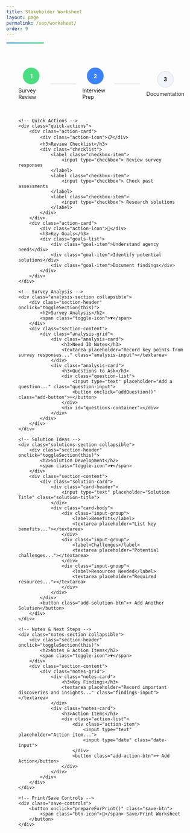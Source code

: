 ```yaml
---
title: Stakeholder Worksheet
layout: page
permalink: /sep/worksheet/
order: 9
---
```


<div class="header-line"></div>

<div class="worksheet-container">
    <!-- Progress Tracker -->
    <div class="progress-section">
        <div class="progress-tracker">
            <div class="progress-step completed">
                <div class="step-number">1</div>
                <div class="step-label">Survey Review</div>
            </div>
            <div class="progress-line"></div>
            <div class="progress-step current">
                <div class="step-number">2</div>
                <div class="step-label">Interview Prep</div>
            </div>
            <div class="progress-line"></div>
            <div class="progress-step">
                <div class="step-number">3</div>
                <div class="step-label">Documentation</div>
            </div>
        </div>
    </div>

    <!-- Quick Actions -->
    <div class="quick-actions">
        <div class="action-card">
            <div class="action-icon">📋</div>
            <h3>Review Checklist</h3>
            <div class="checklist">
                <label class="checkbox-item">
                    <input type="checkbox"> Review survey responses
                </label>
                <label class="checkbox-item">
                    <input type="checkbox"> Check past assessments
                </label>
                <label class="checkbox-item">
                    <input type="checkbox"> Research solutions
                </label>
            </div>
        </div>
        <div class="action-card">
            <div class="action-icon">🎯</div>
            <h3>Key Goals</h3>
            <div class="goals-list">
                <div class="goal-item">Understand agency needs</div>
                <div class="goal-item">Identify potential solutions</div>
                <div class="goal-item">Document findings</div>
            </div>
        </div>
    </div>

    <!-- Survey Analysis -->
    <div class="analysis-section collapsible">
        <div class="section-header" onclick="toggleSection(this)">
            <h2>Survey Analysis</h2>
            <span class="toggle-icon">▼</span>
        </div>
        <div class="section-content">
            <div class="analysis-grid">
                <div class="analysis-card">
                    <h3>Need ID Notes</h3>
                    <textarea placeholder="Record key points from survey responses..." class="analysis-input"></textarea>
                </div>
                <div class="analysis-card">
                    <h3>Questions to Ask</h3>
                    <div class="question-list">
                        <input type="text" placeholder="Add a question..." class="question-input">
                        <button onclick="addQuestion()" class="add-button">+</button>
                    </div>
                    <div id="questions-container"></div>
                </div>
            </div>
        </div>
    </div>

    <!-- Solution Ideas -->
    <div class="solutions-section collapsible">
        <div class="section-header" onclick="toggleSection(this)">
            <h2>Solution Development</h2>
            <span class="toggle-icon">▼</span>
        </div>
        <div class="section-content">
            <div class="solution-card">
                <div class="card-header">
                    <input type="text" placeholder="Solution Title" class="solution-title">
                </div>
                <div class="card-body">
                    <div class="input-group">
                        <label>Benefits</label>
                        <textarea placeholder="List key benefits..."></textarea>
                    </div>
                    <div class="input-group">
                        <label>Challenges</label>
                        <textarea placeholder="Potential challenges..."></textarea>
                    </div>
                    <div class="input-group">
                        <label>Resources Needed</label>
                        <textarea placeholder="Required resources..."></textarea>
                    </div>
                </div>
            </div>
            <button class="add-solution-btn">+ Add Another Solution</button>
        </div>
    </div>

    <!-- Notes & Next Steps -->
    <div class="notes-section collapsible">
        <div class="section-header" onclick="toggleSection(this)">
            <h2>Notes & Action Items</h2>
            <span class="toggle-icon">▼</span>
        </div>
        <div class="section-content">
            <div class="notes-grid">
                <div class="notes-card">
                    <h3>Key Findings</h3>
                    <textarea placeholder="Record important discoveries and insights..." class="findings-input"></textarea>
                </div>
                <div class="notes-card">
                    <h3>Action Items</h3>
                    <div class="action-list">
                        <div class="action-item">
                            <input type="text" placeholder="Action item...">
                            <input type="date" class="date-input">
                        </div>
                        <button class="add-action-btn">+ Add Action</button>
                    </div>
                </div>
            </div>
        </div>
    </div>
    
    <!-- Print/Save Controls -->
    <div class="save-controls">
        <button onclick="prepareForPrint()" class="save-btn">
            <span class="btn-icon">💾</span> Save/Print Worksheet
        </button>
    </div>
</div>

<!-- Print-only content container -->
<div id="print-content" style="display: none;"></div>

<style>
.save-controls {
    position: fixed;
    bottom: 2rem;
    right: 2rem;
    z-index: 100;
}

.save-btn {
    background: #3b82f6;
    color: white;
    padding: 1rem 2rem;
    border: none;
    border-radius: 0.5rem;
    cursor: pointer;
    display: flex;
    align-items: center;
    gap: 0.5rem;
    box-shadow: 0 2px 4px rgba(0, 0, 0, 0.1);
    transition: all 0.3s ease;
}

.save-btn:hover {
    background: #2563eb;
    transform: translateY(-2px);
}

.btn-icon {
    font-size: 1.25rem;
}

@media print {
    .save-controls {
        display: none;
    }
    
    .worksheet-container {
        padding: 0;
    }

    .collapsible .section-content {
        display: block !important;
    }

    .toggle-icon {
        display: none;
    }

    textarea, input[type="text"] {
        border: none;
        padding: 0;
    }

    input[type="checkbox"] {
        -webkit-print-color-adjust: exact;
        color-adjust: exact;
    }
}
.worksheet-container {
    max-width: 1200px;
    margin: 0 auto;
    padding: 2rem;
}

.progress-section {
    margin-bottom: 3rem;
}

.progress-tracker {
    display: flex;
    align-items: center;
    justify-content: space-between;
    margin: 2rem 0;
}

.progress-step {
    display: flex;
    flex-direction: column;
    align-items: center;
    position: relative;
    flex: 1;
}

.step-number {
    width: 40px;
    height: 40px;
    border-radius: 50%;
    background: #f1f5f9;
    border: 2px solid #e2e8f0;
    display: flex;
    align-items: center;
    justify-content: center;
    font-weight: bold;
    margin-bottom: 0.5rem;
    transition: all 0.3s ease;
}

.progress-step.completed .step-number {
    background: #4ade80;
    border-color: #4ade80;
    color: white;
}

.progress-step.current .step-number {
    background: #3b82f6;
    border-color: #3b82f6;
    color: white;
    animation: pulse 2s infinite;
}

.progress-line {
    flex: 1;
    height: 2px;
    background: #e2e8f0;
    margin: 0 1rem;
}

.quick-actions {
    display: grid;
    grid-template-columns: repeat(auto-fit, minmax(250px, 1fr));
    gap: 1.5rem;
    margin-bottom: 2rem;
}

.action-card {
    background: white;
    border-radius: 0.75rem;
    padding: 1.5rem;
    box-shadow: 0 2px 4px rgba(0, 0, 0, 0.1);
    transition: transform 0.2s ease;
}

.action-card:hover {
    transform: translateY(-2px);
}

.action-icon {
    font-size: 2rem;
    margin-bottom: 1rem;
}

.checkbox-item {
    display: flex;
    align-items: center;
    gap: 0.5rem;
    margin-bottom: 0.5rem;
    cursor: pointer;
}

.goals-list {
    display: flex;
    flex-direction: column;
    gap: 0.5rem;
}

.goal-item {
    background: #f8fafc;
    padding: 0.75rem;
    border-radius: 0.5rem;
    font-size: 0.875rem;
}

.collapsible {
    background: white;
    border-radius: 0.75rem;
    margin-bottom: 1.5rem;
    box-shadow: 0 2px 4px rgba(0, 0, 0, 0.1);
    overflow: hidden;
}

.section-header {
    padding: 1.5rem;
    cursor: pointer;
    display: flex;
    justify-content: space-between;
    align-items: center;
    background: #f8fafc;
}

.section-content {
    padding: 1.5rem;
    display: none;
}

.section-content.active {
    display: block;
}

.analysis-grid {
    display: grid;
    grid-template-columns: repeat(auto-fit, minmax(300px, 1fr));
    gap: 1.5rem;
}

.analysis-card {
    background: #f8fafc;
    padding: 1.5rem;
    border-radius: 0.5rem;
}

textarea, input[type="text"] {
    width: 100%;
    padding: 0.75rem;
    border: 1px solid #e2e8f0;
    border-radius: 0.375rem;
    margin: 0.5rem 0;
    font-family: inherit;
}

.question-list {
    display: flex;
    gap: 0.5rem;
    margin-bottom: 1rem;
}

.add-button {
    padding: 0.5rem 1rem;
    background: #3b82f6;
    color: white;
    border: none;
    border-radius: 0.375rem;
    cursor: pointer;
}

.solution-card {
    background: #f8fafc;
    border-radius: 0.5rem;
    margin-bottom: 1.5rem;
    overflow: hidden;
}

.card-header {
    background: #f1f5f9;
    padding: 1rem;
}

.card-body {
    padding: 1.5rem;
}

.input-group {
    margin-bottom: 1rem;
}

.input-group label {
    display: block;
    margin-bottom: 0.5rem;
    font-weight: 500;
}

.add-solution-btn {
    width: 100%;
    padding: 1rem;
    background: #3b82f6;
    color: white;
    border: none;
    border-radius: 0.375rem;
    cursor: pointer;
    margin-top: 1rem;
}

.notes-grid {
    display: grid;
    grid-template-columns: repeat(auto-fit, minmax(300px, 1fr));
    gap: 1.5rem;
}

.action-list {
    display: flex;
    flex-direction: column;
    gap: 1rem;
}

.action-item {
    display: flex;
    gap: 0.5rem;
}

.date-input {
    width: auto;
}

@keyframes pulse {
    0% {
        box-shadow: 0 0 0 0 rgba(59, 130, 246, 0.5);
    }
    70% {
        box-shadow: 0 0 0 10px rgba(59, 130, 246, 0);
    }
    100% {
        box-shadow: 0 0 0 0 rgba(59, 130, 246, 0);
    }
}

@media (max-width: 768px) {
    .worksheet-container {
        padding: 1rem;
    }
    
    .progress-tracker {
        flex-direction: column;
        gap: 1rem;
    }
    
    .progress-line {
        width: 2px;
        height: 20px;
        margin: 0;
    }
}

.header-line {
    height: 3px;
    background: linear-gradient(to right, #3498db, #2ecc71);
    margin-top: 0.5rem;
    border-radius: 2px;
    width: 100px;
}
</style>

<script>
function toggleSection(header) {
    const content = header.nextElementSibling;
    const icon = header.querySelector('.toggle-icon');
    content.classList.toggle('active');
    icon.style.transform = content.classList.contains('active') ? 'rotate(180deg)' : '';
}

function addQuestion() {
    const input = document.querySelector('.question-input');
    const container = document.getElementById('questions-container');
    if (input.value.trim()) {
        const questionDiv = document.createElement('div');
        questionDiv.className = 'goal-item';
        questionDiv.textContent = input.value;
        container.appendChild(questionDiv);
        input.value = '';
    }
}

document.querySelectorAll('input[type="checkbox"]').forEach(checkbox => {
    checkbox.addEventListener('change', function() {
        if (this.checked) {
            this.parentElement.style.textDecoration = 'line-through';
            this.parentElement.style.opacity = '0.7';
        } else {
            this.parentElement.style.textDecoration = 'none';
            this.parentElement.style.opacity = '1';
        }
    });
});

document.querySelector('.add-solution-btn').addEventListener('click', function() {
    const template = document.querySelector('.solution-card').cloneNode(true);
    template.querySelectorAll('input, textarea').forEach(input => input.value = '');
    this.insertAdjacentElement('beforebegin', template);
});

document.querySelector('.add-action-btn').addEventListener('click', function() {
    const template = document.querySelector('.action-item').cloneNode(true);
    template.querySelectorAll('input').forEach(input => input.value = '');
    this.insertAdjacentElement('beforebegin', template);
});

function prepareForPrint() {
    // Gather all input values
    const worksheetData = {
        checkboxes: Array.from(document.querySelectorAll('input[type="checkbox"]')).map(cb => ({
            label: cb.parentElement.textContent.trim(),
            checked: cb.checked
        })),
        textareas: Array.from(document.querySelectorAll('textarea')).map(ta => ({
            label: ta.previousElementSibling ? ta.previousElementSibling.textContent : 'Notes',
            value: ta.value
        })),
        textInputs: Array.from(document.querySelectorAll('input[type="text"]')).map(input => ({
            label: input.placeholder,
            value: input.value
        })),
        dateInputs: Array.from(document.querySelectorAll('input[type="date"]')).map(input => ({
            label: 'Due Date',
            value: input.value
        }))
    };

    // Save to localStorage
    localStorage.setItem('worksheetData', JSON.stringify(worksheetData));

    // Print the page
    window.print();
}

// Load saved data when page loads
document.addEventListener('DOMContentLoaded', () => {
    const savedData = localStorage.getItem('worksheetData');
    if (savedData) {
        const data = JSON.parse(savedData);
        
        // Restore checkboxes
        data.checkboxes.forEach(item => {
            const checkbox = Array.from(document.querySelectorAll('input[type="checkbox"]'))
                .find(cb => cb.parentElement.textContent.trim() === item.label);
            if (checkbox) checkbox.checked = item.checked;
        });
        
        // Restore textareas
        data.textareas.forEach(item => {
            const textarea = Array.from(document.querySelectorAll('textarea'))
                .find(ta => ta.previousElementSibling && ta.previousElementSibling.textContent === item.label);
            if (textarea) textarea.value = item.value;
        });
        
        // Restore text inputs
        data.textInputs.forEach(item => {
            const input = Array.from(document.querySelectorAll('input[type="text"]'))
                .find(inp => inp.placeholder === item.label);
            if (input) input.value = item.value;
        });
        
        // Restore date inputs
        data.dateInputs.forEach(item => {
            const input = document.querySelector('input[type="date"]');
            if (input) input.value = item.value;
        });
    }
});
</script>